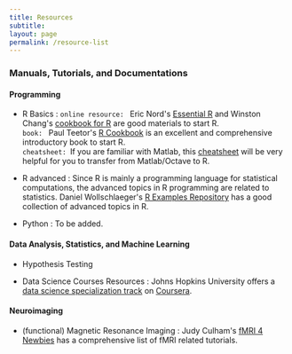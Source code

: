 ```yaml
---
title: Resources
subtitle: 
layout: page
permalink: /resource-list
---
```


<h3 class="post-section-title"> Manuals, Tutorials, and Documentations </h3>

#### Programming 
* R Basics
: <code>online resource: </code> Eric Nord's [Essential R](https://onlinecourses.science.psu.edu/stat497r/sites/onlinecourses.science.psu.edu.stat497r/files/Essential%20R.pdf) and Winston Chang's [cookbook for R](http://www.cookbook-r.com/) are good materials to start R. <br > <code>book: </code> Paul Teetor's [R Cookbook](http://www.amazon.com/Cookbook-OReilly-Cookbooks-Paul-Teetor/dp/0596809158) is an excellent and comprehensive introductory book to start R. <br > <code>cheatsheet: </code>If you are familiar with Matlab, this [cheatsheet](http://mathesaurus.sourceforge.net/octave-r.html) will be very helpful for you to transfer from Matlab/Octave to R. 

* R advanced
: Since R is mainly a programming language for statistical computations, the advanced topics in R programming are related to statistics. Daniel Wollschlaeger's [R Examples Repository](http://www.uni-kiel.de/psychologie/rexrepos/index.html) has a good collection of advanced topics in R.

* Python
: To be added.

#### Data Analysis, Statistics, and Machine Learning
* Hypothesis Testing

* Data Science Courses Resources
: Johns Hopkins University offers a [data science specialization track](https://www.coursera.org/specialization/jhudatascience/1?utm_medium=listingPage) on [Coursera](https://www.coursera.org/).

#### Neuroimaging 
* (functional) Magnetic Resonance Imaging
: Judy Culham's [fMRI 4 Newbies](http://culhamlab.ssc.uwo.ca/fmri4newbies/) has a comprehensive list of fMRI related tutorials.
